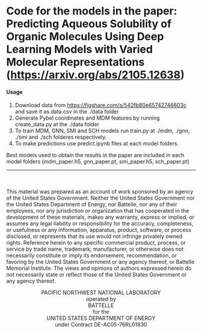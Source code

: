 # Code for the models in the paper: Predicting Aqueous Solubility of Organic Molecules Using Deep Learning Models with Varied Molecular Representations (https://arxiv.org/abs/2105.12638)

#### Usage
1. Download data from https://figshare.com/s/542fb80e65742746603c and save it as data.csv in the ./data folder
2. Generate Pybel coordinates and MDM features by running create_data.py at the ./data folder
3. To train MDM, GNN, SMI and SCH models run train.py at ./mdm, ./gnn, ./smi and ./sch folderes respectively.
4. To make predictions use predict.ipynb files at each model folders.

Best models used to obtain the results in the paper are included in each model folders (mdm_paper.h5, gnn_paper.pt, smi_paper.h5, sch_paper.pt)

---------------------------------------------------------------------------------------------------
</br></br>
This material was prepared as an account of work sponsored by an agency of the United States Government.  Neither the United States Government nor the United States Department of Energy, nor Battelle, nor any of their employees, nor any jurisdiction or organization that has cooperated in the development of these materials, makes any warranty, express or implied, or assumes any legal liability or responsibility for the accuracy, completeness, or usefulness or any information, apparatus, product, software, or process disclosed, or represents that its use would not infringe privately owned rights.
Reference herein to any specific commercial product, process, or service by trade name, trademark, manufacturer, or otherwise does not necessarily constitute or imply its endorsement, recommendation, or favoring by the United States Government or any agency thereof, or Battelle Memorial Institute. The views and opinions of authors expressed herein do not necessarily state or reflect those of the United States Government or any agency thereof.
<center>PACIFIC NORTHWEST NATIONAL LABORATORY</center>
<center>operated by</center>
<center>BATTELLE</center>
<center>for the</center>
<center>UNITED STATES DEPARTMENT OF ENERGY</center>
<center>under Contract DE-AC05-76RL01830</center>

